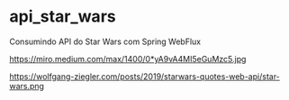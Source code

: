 # api_star_wars
Consumindo API do Star Wars com Spring WebFlux

https://miro.medium.com/max/1400/0*yA9vA4MI5eGuMzc5.jpg

https://wolfgang-ziegler.com/posts/2019/starwars-quotes-web-api/star-wars.png
